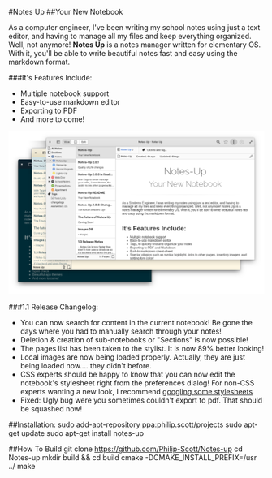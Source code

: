 #Notes Up
##Your New Notebook

As a computer engineer, I've been writing my school notes using just a text editor, and having to manage all my files and keep everything organized. Well, not anymore! **Notes Up** is a notes manager written for elementary OS. With it, you'll be able to write beautiful notes fast and easy using the markdown format.

###It's Features Include:

- Multiple notebook support
- Easy-to-use markdown editor
- Exporting to PDF
- And more to come!

![screenshot](https://github.com/Philip-Scott/Notes-up/blob/master/Screenshot.png?raw=true)

###1.1 Release Changelog:

- You can now search for content in the current notebook! Be gone the days where you had to manually search through your notes!
- Deletion & creation of sub-notebooks or "Sections" is now possible!
- The pages list has been taken to the stylist. It is now 89% better looking!
- Local images are now being loaded properly. Actually, they are just being loaded now.... they didn't before.
- CSS experts should be happy to know that you can now edit the notebook's stylesheet right from the preferences dialog! For non-CSS experts wanting a new look, I recommend [googling some stylesheets](http://www.google.com.mx/search?rls=x86_64&q=markdown+stylesheets)
- Fixed: Ugly bug were you sometimes couldn't export to pdf. That should be squashed now!

##Installation:
	sudo add-apt-repository ppa:philip.scott/projects
	sudo apt-get update
	sudo apt-get install notes-up

##How To Build
	git clone https://github.com/Philip-Scott/Notes-up
	cd Notes-up
	mkdir build && cd build 
	cmake -DCMAKE_INSTALL_PREFIX=/usr ../
	make
